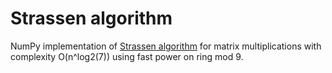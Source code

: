 # Strassen algorithm

NumPy implementation of [Strassen algorithm](https://en.wikipedia.org/wiki/Strassen_algorithm) for matrix multiplications with complexity O(n^log2(7)) using fast power on ring mod 9.
